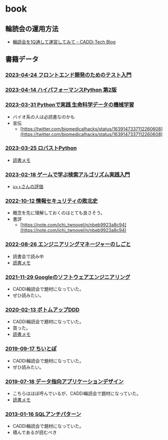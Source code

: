 # book

## 輪読会の運用方法

- [輪読会を1Q通して運営してみて - CADDi Tech Blog](https://caddi.tech/archives/4217)

## 書籍データ

### [2023-04-24 フロントエンド開発のためのテスト入門](https://www.amazon.co.jp/dp/B0BWR5GHMP/)

### [2023-04-14 ハイパフォーマンスPython 第2版](https://www.oreilly.co.jp/blog/2023/03/1990_high_performance_python_2e.html)

### [2023-03-31 Pythonで実践 生命科学データの機械学習](https://www.amazon.co.jp/dp/4758122636)

- バイオ系の人は必読書なのかも
- 宣伝
  - [https://twitter.com/biomedicalhacks/status/1639147337112260608](https://twitter.com/biomedicalhacks/status/1639147337112260608)

### [2023-03-25 ロバストPython](https://www.oreilly.co.jp//books/9784814400171/)

- [読書メモ](./2023-03-25_robust-python.md)

### [2023-02-18 ゲームで学ぶ検索アルゴリズム実践入門](https://www.amazon.co.jp/dp/4297133601)

- [u++さんの評価](https://twitter.com/upura0/status/1632027942841913344)

### [2022-10-12 情報セキュリティの敗北史](https://www.amazon.co.jp/dp/4826902433)

- 概念を先に理解しておくのはとても良さそう。
- 書評
  - [https://note.com/ichi_twnovel/n/nbeb9923a8c94](https://note.com/ichi_twnovel/n/nbeb9923a8c94)

### [2022-08-26 エンジニアリングマネージャーのしごと](https://www.oreilly.co.jp/books/9784873119946/)

- 読書会で読み中
- [読書メモ](./2022-08-26_engineering-manager.md)

### [2021-11-29 Googleのソフトウェアエンジニアリング](https://www.oreilly.co.jp/books/9784873119656/)

- CADDi輪読会で題材になっていた。
- ぜひ読みたい。

### [2020-02-13 ボトムアップDDD](https://www.amazon.co.jp/dp/B082WXZVPC/)

- CADDi輪読会で題材になっていた。
- 買った。
- [読書メモ](./2020-02-13_bottom-up-ddd.md)

### [2019-09-17 ちいとぽ](https://www.amazon.co.jp/dp/4820729632)

- CADDi輪読会で題材になっていた。
- ぜひ読みたい。

### [2019-07-18 データ指向アプリケーションデザイン](https://www.oreilly.co.jp/books/9784873118703/)

- こちらはほぼ呼んでいるが、CADDi輪読会で題材になっていた。
- [読書メモ](./2019-07-18_data-intensive-applications-design.md)

### [2013-01-16 SQLアンチパターン](https://www.amazon.co.jp/dp/4873115892)

- CADDi輪読会で題材になっていた。
- 積んであるが読むべき
